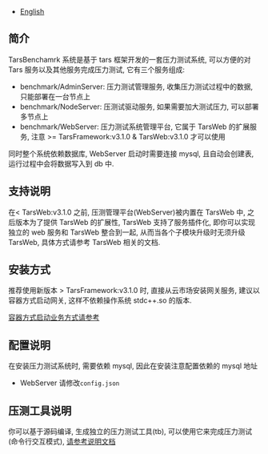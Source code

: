 - [English](README.en.md)

## 简介

TarsBenchamrk 系统是基于 tars 框架开发的一套压力测试系统, 可以方便的对 Tars 服务以及其他服务完成压力测试, 它有三个服务组成:

- benchmark/AdminServer: 压力测试管理服务, 收集压力测试过程中的数据, 只能部署在一台节点上
- benchmark/NodeServer: 压测试驱动服务, 如果需要加大测试压力, 可以部署多节点上
- benchmark/WebServer: 压力测试系统管理平台, 它属于 TarsWeb 的扩展服务, 注意 >= TarsFramework:v3.1.0 & TarsWeb:v3.1.0 才可以使用

同时整个系统依赖数据库, WebServer 启动时需要连接 mysql, 且自动会创建表, 运行过程中会将数据写入到 db 中.

## 支持说明

在< TarsWeb:v3.1.0 之前, 压测管理平台(WebServer)被内置在 TarsWeb 中, 之后版本为了提供 TarsWeb 的扩展性, TarsWeb 支持了服务插件化, 即你可以实现独立的 web 服务和 TarsWeb 整合到一起, 从而当各个子模块升级时无须升级 TarsWeb, 具体方式请参考 TarsWeb 相关的文档.

## 安装方式

推荐使用新版本 > TarsFramework:v3.1.0 时, 直接从云市场安装网关服务, 建议以容器方式启动网关, 这样不依赖操作系统 stdc++.so 的版本.

[容器方式启动业务方式请参考](https://doc.tarsyun.com/#/installation/service-docker.md)

## 配置说明

在安装压力测试系统时, 需要依赖 mysql, 因此在安装注意配置依赖的 mysql 地址

- WebServer 请修改`config.json`

## 压测工具说明

你可以基于源码编译, 生成独立的压力测试工具(tb), 可以使用它来完成压力测试(命令行交互模式), [请参考说明文档](./Benchmark.md)
